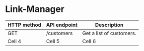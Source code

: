 # Link-Manager

| HTTP method | API endpoint | Description |
|----------|----------|----------|
| GET  | /customers | Get a list of customers. |
| Cell 4   | Cell 5   | Cell 6   |